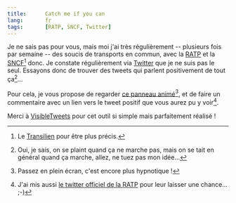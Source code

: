 ```yaml
--- 
title:      Catch me if you can 
lang:       fr 
tags:       [RATP, SNCF, Twitter]
---
```


Je ne sais pas pour vous, mais moi j'ai très régulièrement -- plusieurs fois par semaine -- des soucis de transports en commun, avec la [RATP](http://ratp.fr/) et la [SNCF](http://sncf.fr/)[^1] donc. Je constate régulièrement via [Twitter](http://twitter.com/) que je ne suis pas le seul. Essayons donc de trouver des tweets qui parlent positivement de tout ça[^2]…

[^1]: Le [Transilien](http://www.transilien.com/) pour être plus précis.

[^2]: Oui, je sais, on se plaint quand ça ne marche pas, mais on se tait en général quand ça marche, allez, ne tuez pas mon idée…

Pour cela, je vous propose de regarder [ce panneau animé](http://visibletweets.com/#query=rera%20OR%20rerb%20OR%20rerc%20OR%20rerd%20OR%20rer%20OR%20ratp%20OR%20sncf&animation=1)[^3], et de faire un commentaire avec un lien vers le tweet positif que vous aurez pu y voir[^4].

Merci à [VisibleTweets](http://visibletweets.com/) pour cet outil si simple mais parfaitement réalisé !

[^3]: Passez en plein écran, c'est encore plus hypnotique !

[^4]: J'ai mis aussi [le twitter officiel de la RATP](http://twitter.com/ratp) pour leur laisser une chance… ;-)
